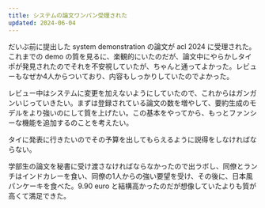 ```yaml
---
title: システムの論文ワンパン受理された
updated: 2024-06-04
---
```


だいぶ前に提出した system demonstration の論文が acl 2024 に受理された。これまでの demo の質を見るに、楽観的にいたのだが、論文中にやらかしタイポが発見されたのでそれを不安視していたが、ちゃんと通ってよかった。レビューもなぜか4人からついており、内容もしっかりしていたのでよかった。

レビュー中はシステムに変更を加えないようにしていたので、これからはガンガンいじっていきたい。まずは登録されている論文の数を増やして、要約生成のモデルをより強いのにして質を上げたい。この基本をやってから、もっとファンシーな機能を追加するのことを考えたい。

タイに発表に行きたいのでその予算を出してもらえるように説得をしなければならない。

学部生の論文を秘書に受け渡さなければならなかったので出ラボし、同僚とランチはインドカレーを食い、同僚の1人からの強い要望を受け、その後に、日本風パンケーキを食べた。9.90 euro と結構高かったのだが想像していたよりも質が高くて満足できた。
